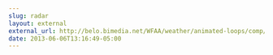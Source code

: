```yaml
---
slug: radar
layout: external
external_url: http://belo.bimedia.net/WFAA/weather/animated-loops/comp/640x480/new_denton.gif
date: 2013-06-06T13:16:49-05:00
---
```


